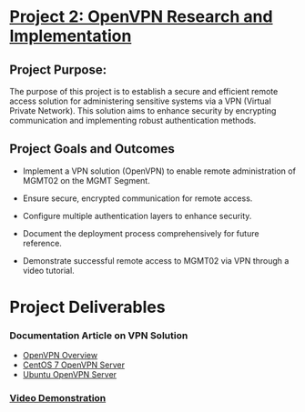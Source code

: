 # [Project 2: OpenVPN Research and Implementation](https://github.com/LPouliot/SEC-250-Project-2-OpenVPN/wiki)

## Project Purpose: 
The purpose of this project is to establish a secure and efficient remote access solution for administering sensitive systems via a VPN (Virtual Private Network). This solution aims to enhance security by encrypting communication and implementing robust authentication methods.

## Project Goals and Outcomes

* Implement a VPN solution (OpenVPN) to enable remote administration of MGMT02 on the MGMT Segment.

* Ensure secure, encrypted communication for remote access.

* Configure multiple authentication layers to enhance security.

* Document the deployment process comprehensively for future reference.

* Demonstrate successful remote access to MGMT02 via VPN through a video tutorial.

# Project Deliverables 

### Documentation Article on VPN Solution
* [OpenVPN Overview](https://github.com/LPouliot/SEC-250-Project-2-OpenVPN/wiki/OpenVPN-Overview)
* [CentOS 7 OpenVPN Server](https://github.com/LPouliot/SEC-250-Project-2-OpenVPN/wiki/CentOS-7-OpenVPN-server)
* [Ubuntu OpenVPN Server](https://github.com/LPouliot/SEC-250-Project-2-OpenVPN/wiki/Ubuntu-OpenVPN-server)

### [Video Demonstration](https://youtu.be/gBbc_itKYRs)









